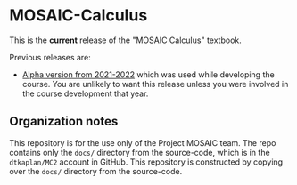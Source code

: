 # MOSAIC-Calculus

This is the **current** release of the "MOSAIC Calculus" textbook.

Previous releases are:

- [Alpha version from 2021-2022](https://github.com/ProjectMOSAIC/MOSAIC-Calculus-2021-2022) which was used while developing the course. You are unlikely to want this release unless you were involved in the course development that year.

## Organization notes

This repository is for the use only of the Project MOSAIC team. The repo contains only the `docs/` directory from the source-code, which is in the `dtkaplan/MC2` account in GitHub. This repository is constructed by copying over the `docs/` directory from the source-code.
